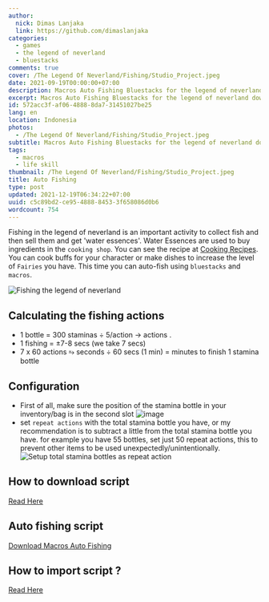 ```yaml
---
author:
  nick: Dimas Lanjaka
  link: https://github.com/dimaslanjaka
categories:
  - games
  - the legend of neverland
  - bluestacks
comments: true
cover: /The Legend Of Neverland/Fishing/Studio_Project.jpeg
date: 2021-09-19T00:00:00+07:00
description: Macros Auto Fishing Bluestacks for the legend of neverland download
excerpt: Macros Auto Fishing Bluestacks for the legend of neverland download
id: 572acc3f-af06-4888-8da7-31451027be25
lang: en
location: Indonesia
photos:
  - /The Legend Of Neverland/Fishing/Studio_Project.jpeg
subtitle: Macros Auto Fishing Bluestacks for the legend of neverland download
tags:
  - macros
  - life skill
thumbnail: /The Legend Of Neverland/Fishing/Studio_Project.jpeg
title: Auto Fishing
type: post
updated: 2021-12-19T06:34:22+07:00
uuid: c5c89bd2-ce95-4888-8453-3f658086d0b6
wordcount: 754
---
```


Fishing in the legend of neverland is an important activity to collect fish and then sell them and get 'water essences'. Water Essences are used to buy ingredients in the `cooking shop`. You can see the recipe at [Cooking Recipes](/The%20Legend%20Of%20Neverland/Recipes.html).
You can cook buffs for your character or make dishes to increase the level of `Fairies` you have.
This time you can auto-fish using `bluestacks` and `macros`.

  ![Fishing the legend of neverland](https://user-images.githubusercontent.com/12471057/133905459-d00d586f-0b2e-4a43-abb9-cb726940bf3d.png)

  ## Calculating the fishing actions
<ul>
  <li><span>1 bottle = 300 staminas</span> &divide; 5/action &rarr; <span>
      <script>
        document.write(300 / 5);
      </script> actions
    </span>.</li>
  <li><span>1 fishing = &plusmn;7-8 secs (we take 7 secs)</span></li>
  <li><span>7 x 60 actions &erarr; <script>
        document.write(7 * 60)
      </script> seconds &divide; 60 secs (1 min)</span> = <span>
      <script>
        document.write(420 / 60)
      </script> minutes
    </span> <span>to finish 1 stamina bottle</span></li>
</ul>

  ## Configuration
  - First of all, make sure the position of the stamina bottle in your inventory/bag is in the second slot
    ![image](https://user-images.githubusercontent.com/12471057/133907462-bf07b4c7-10f2-46ce-ba61-076af0357232.png)
  - set `repeat actions` with the total stamina bottle you have, or my recommendation is to subtract a little from the total stamina bottle you have. for example you have 55 bottles, set just 50 repeat actions, this to prevent other items to be used unexpectedly/unintentionally.
    ![Setup total stamina bottles as repeat action](https://user-images.githubusercontent.com/12471057/133907408-c3505025-1e78-4353-bdc0-1c6e7672d742.png)

  ## How to download script
  [Read Here](/The%20Legend%20Of%20Neverland/Macros.html)

  ## Auto fishing script
  [Download Macros Auto Fishing](/The%20Legend%20Of%20Neverland/Macros/Auto%20Fishing%20%26%20Stamina.json)

  ## How to import script ?
  [Read Here](/The%20Legend%20Of%20Neverland/Macros.html)

